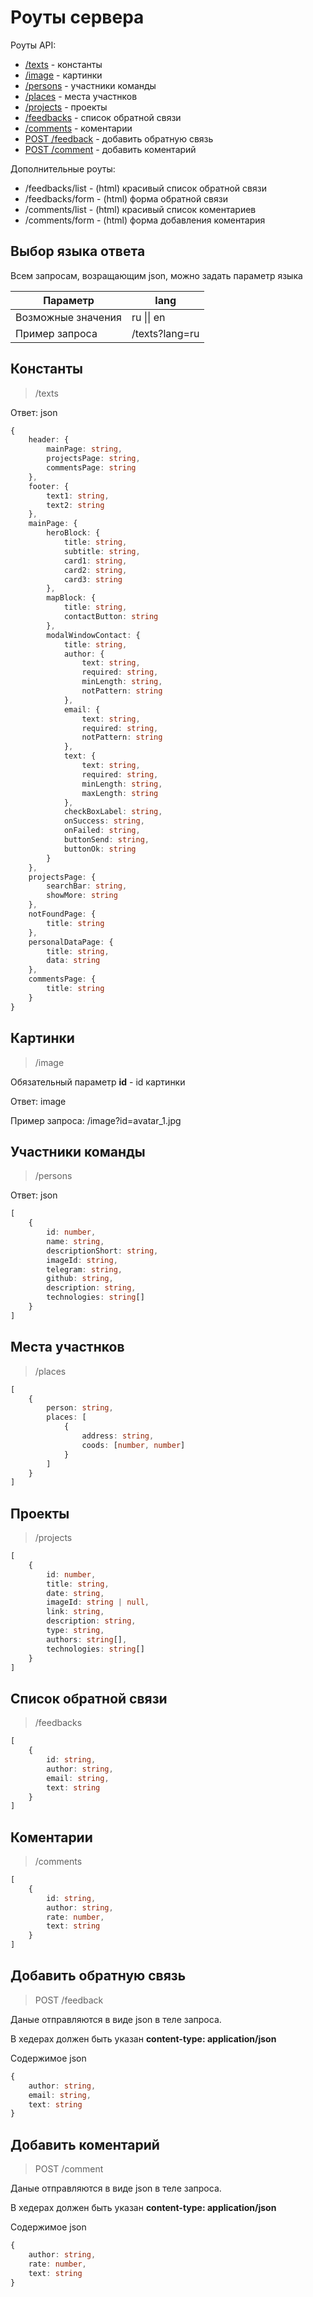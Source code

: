 # Роуты сервера

Роуты API:
* [/texts](#константы) - константы
* [/image](#картинки) - картинки
* [/persons](#участники-команды) - участники команды
* [/places](#места-участнков) - места участнков
* [/projects](#проекты) - проекты
* [/feedbacks](#список-обратной-связи) - список обратной связи
* [/comments](#коментарии) - коментарии
* [POST /feedback](#добавить-обратную-связь) - добавить обратную связь
* [POST /comment](#добавить-коментарий) - добавить коментарий

Дополнительные роуты:
* /feedbacks/list - (html) красивый список обратной связи
* /feedbacks/form - (html) форма обратной связи
* /comments/list - (html) красивый список коментариев
* /comments/form - (html) форма добавления коментария


## Выбор языка ответа
Всем запросам, возращающим json, можно задать параметр языка

Параметр | lang
---------|------
Возможные значения | ru \|\| en
Пример запроса | /texts?lang=ru

## Константы
>  /texts

Ответ: json
``` ts
{
	header: {
		mainPage: string,
		projectsPage: string,
		commentsPage: string
	},
	footer: {
		text1: string,
		text2: string
	},
	mainPage: {
		heroBlock: {
			title: string,
			subtitle: string,
			card1: string,
			card2: string,
			card3: string
		},
		mapBlock: {
			title: string,
			contactButton: string
		},
		modalWindowContact: {
			title: string,
			author: {
				text: string,
				required: string,
				minLength: string,
				notPattern: string
			},
			email: {
				text: string,
				required: string,
				notPattern: string
			},
			text: {
				text: string,
				required: string,
				minLength: string,
				maxLength: string
			},
			checkBoxLabel: string,
			onSuccess: string,
			onFailed: string,
			buttonSend: string,
			buttonOk: string
		}
	},
	projectsPage: {
		searchBar: string,
		showMore: string
	},
	notFoundPage: {
		title: string
	},
	personalDataPage: {
		title: string,
		data: string
	},
	commentsPage: {
		title: string
	}
}
```

## Картинки
> /image

Обязательный параметр **id** - id картинки

Ответ: image

Пример запроса: /image?id=avatar_1.jpg


## Участники команды
> /persons

Ответ: json
``` ts
[
	{
		id: number,
		name: string,
		descriptionShort: string,
		imageId: string,
		telegram: string,
		github: string,
		description: string,
		technologies: string[]
	}
]
```

## Места участнков
> /places
``` ts
[
	{
		person: string,
		places: [
			{
				address: string,
				coods: [number, number]
			}
		]
	}
]
```

## Проекты
> /projects

``` ts
[
	{
		id: number,
		title: string,
		date: string,
		imageId: string | null,
		link: string,
		description: string,
		type: string,
		authors: string[],
		technologies: string[]
	}
]
```

## Список обратной связи
> /feedbacks

``` ts
[
	{
		id: string,
		author: string,
		email: string,
		text: string
	}
]
```

## Коментарии
> /comments

``` ts
[
	{
		id: string,
		author: string,
		rate: number,
		text: string
	}
]
```

## Добавить обратную связь
> POST /feedback

Даные отправляются в виде json в теле запроса.

В хедерах должен быть указан **content-type: application/json**

Содержимое json
``` ts
{
	author: string,
	email: string,
	text: string
}
```

## Добавить коментарий
> POST /comment

Даные отправляются в виде json в теле запроса.

В хедерах должен быть указан **content-type: application/json**

Содержимое json
``` ts
{
	author: string,
	rate: number,
	text: string
}
```
